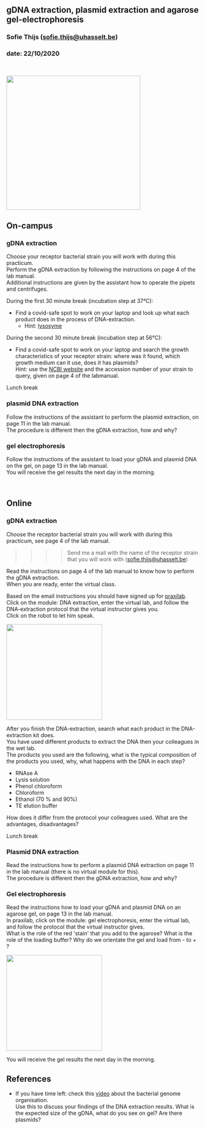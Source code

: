 ## gDNA extraction, plasmid extraction and agarose gel-electrophoresis
### Sofie Thijs (sofie.thijs@uhasselt.be)
### date: 22/10/2020


&nbsp;
&nbsp;


<img src="https://cdn.kastatic.org/ka-perseus-images/281341d0ce02b9d8f7c74ece5424b580e8ff438f.png" width="350px">


## On-campus

### gDNA extraction
Choose your receptor bacterial strain you will work with during this practicum.   
Perform the gDNA extraction by following the instructions on page 4 of the lab manual.  
Additional instructions are given by the assistant how to operate the pipets and centrifuges.

During the first 30 minute break (incubation step at 37°C):   
- Find a covid-safe spot to work on your laptop and look up what each product does in the process of DNA-extraction.  
  - Hint: [lysosyme](https://iubmb.onlinelibrary.wiley.com/doi/full/10.1002/bmb.21092)

During the second 30 minute break (incubation step at 56°C):  
- Find a covid-safe spot to work on your laptop and search the growth characteristics of your receptor strain: where was it found, which growth medium can it use, does it has plasmids?  
Hint: use the [NCBI website](https://www.ncbi.nlm.nih.gov/) and the accession number of your strain to query, given on page 4 of the labmanual.  

Lunch break

### plasmid DNA extraction
Follow the instructions of the assistant to perform the plasmid extraction, on page 11 in the lab manual.  
The procedure is different then the gDNA extraction, how and why?  

### gel electrophoresis
Follow the instructions of the assistant to load your gDNA and plasmid DNA on the gel, on page 13 in the lab manual.  
You will receive the gel results the next day in the morning.

&nbsp;
&nbsp;

## Online

### gDNA extraction
Choose the receptor bacterial strain you will work with during this practicum, see page 4 of the lab manual.
>>>> Send me a mail with the name of the receptor strain that you will work with (sofie.thijs@uhasselt.be)  

Read the instructions on page 4 of the lab manual to know how to perform the gDNA extraction.  
When you are ready, enter the virtual class.  

Based on the email instructions you should have signed up for [praxilab](https://praxilabs.com/en/sign-up).
Click on the module: DNA extraction, enter the virtual lab, and follow the DNA-extraction protocol that the virtual instructor gives you.  
Click on the robot to let him speak.

<img src="https://praxilabs.com/EnglishContent/images/News/Biology.jpg" width="250px">

After you finish the DNA-extraction, search what each product in the DNA-extraction kit does.  
You have used different products to extract the DNA then your colleagues in the wet lab.  
The products you used are the following, what is the typical composition of the products you used, why, what happens with the DNA in each step?  
- RNAse A  
- Lysis solution  
- Phenol chloroform  
- Chloroform  
- Ethanol (70 % and 90%)  
- TE elution buffer  

How does it differ from the protocol your colleagues used. What are the advantages, disadvantages?  

Lunch break

### Plasmid DNA extraction
Read the instructions how to perform a plasmid DNA extraction on page 11 in the lab manual (there is no virtual module for this).  
The procedure is different then the gDNA extraction, how and why?  

### Gel electrophoresis
Read the instructions how to load your gDNA and plasmid DNA on an agarose gel, on page 13 in the lab manual.  
In praxilab, click on the module: gel electrophoresis, enter the virtual lab, and follow the protocol that the virtual instructor gives.  
What is the role of the red 'stain' that you add to the agarose?  What is the role of the loading buffer?  Why do we orientate the gel and load from - to + ?  

<img src="https://praxilabs.com/EnglishContent/images/O_NewVirtualLab/Molecular%20Biology/Protein%20Electrophoresis/1.png" width="250px">  

You will receive the gel results the next day in the morning.

## References
- If you have time left: check this [video](https://github.com/Sofie8/Practicum_conjugation_MOGEN/blob/main/Thebacterialgenome.mp4) about the bacterial genome organisation.  
Use this to discuss your findings of the DNA extraction results. What is the expected size of the gDNA, what do you see on gel? Are there plasmids?

&nbsp;
&nbsp;
